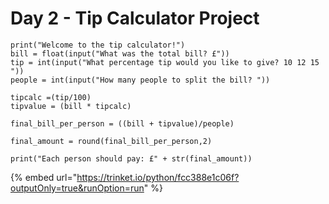 # Day 2 - Tip Calculator Project

```
print("Welcome to the tip calculator!")
bill = float(input("What was the total bill? £"))
tip = int(input("What percentage tip would you like to give? 10 12 15 "))
people = int(input("How many people to split the bill? "))

tipcalc =(tip/100)
tipvalue = (bill * tipcalc)

final_bill_per_person = ((bill + tipvalue)/people)

final_amount = round(final_bill_per_person,2)

print("Each person should pay: £" + str(final_amount))

```

{% embed url="https://trinket.io/python/fcc388e1c06f?outputOnly=true&runOption=run" %}

